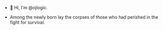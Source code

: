 - 👋 Hi, I'm @ojlogic.

- Among the newly born lay the corpses of those who had perished in the fight for survival.
